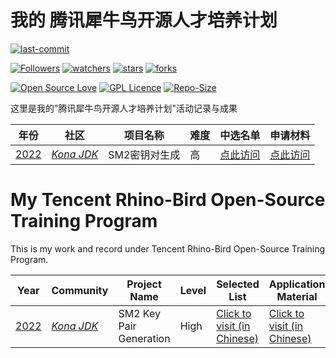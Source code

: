 # 我的 腾讯犀牛鸟开源人才培养计划

[![last-commit](https://img.shields.io/github/last-commit/HollowMan6/My-Tencent-Rhino-Bird-Open-Source-Training-Program)](../../graphs/commit-activity)

[![Followers](https://img.shields.io/github/followers/HollowMan6?style=social)](https://github.com/HollowMan6?tab=followers)
[![watchers](https://img.shields.io/github/watchers/HollowMan6/My-Tencent-Rhino-Bird-Open-Source-Training-Program?style=social)](../../watchers)
[![stars](https://img.shields.io/github/stars/HollowMan6/My-Tencent-Rhino-Bird-Open-Source-Training-Program?style=social)](../../stargazers)
[![forks](https://img.shields.io/github/forks/HollowMan6/My-Tencent-Rhino-Bird-Open-Source-Training-Program?style=social)](../../network/members)

[![Open Source Love](https://img.shields.io/badge/-%E2%9D%A4%20Open%20Source-Green?style=flat-square&logo=Github&logoColor=white&link=https://hollowman6.github.io/fund.html)](https://hollowman6.github.io/fund.html)
[![GPL Licence](https://img.shields.io/badge/license-GPL-blue)](https://opensource.org/licenses/GPL-3.0/)
[![Repo-Size](https://img.shields.io/github/repo-size/HollowMan6/My-Tencent-Rhino-Bird-Open-Source-Training-Program.svg)](../../archive/master.zip)


这里是我的"腾讯犀牛鸟开源人才培养计划"活动记录与成果

|  年份   |  社区 |  项目名称  |  难度  |  中选名单  | 申请材料 |
|  ----  | ----  | ----  | ----  | ----  | ----  |
| [2022](https://opensource.tencent.com/summer-of-code)  | [*Kona JDK*](https://github.com/Tencent/OpenSourceTalent/issues/34)|SM2密钥对生成 | 高 | [点此访问](https://lexiangla.com/teams/k100046/docs/34cb1a36042111eda898d647c4fa5509) | [点此访问](2022-Kona-JDK/项目申请书.md)|

# My Tencent Rhino-Bird Open-Source Training Program
This is my work and record under Tencent Rhino-Bird Open-Source Training Program.

|  Year  | Community |  Project Name  |  Level  |  Selected List  |  Application Material  |
|  ----  | ----  | ----  | ----  | ----  | ----  |
| [2022](https://opensource.tencent.com/summer-of-code)  | [*Kona JDK*](https://github.com/Tencent/OpenSourceTalent/issues/34) | SM2 Key Pair Generation | High | [Click to visit (in Chinese)]([2020-41-2020098](https://lexiangla.com/teams/k100046/docs/34cb1a36042111eda898d647c4fa5509)) | [Click to visit (in Chinese)](2022-Kona-JDK/项目申请书.md) |
